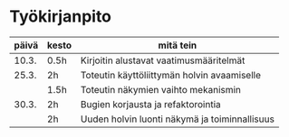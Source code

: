 # Työkirjanpito

| päivä | kesto | mitä tein                                     |
| ----- | ----- | --------------------------------------------- |
| 10.3. | 0.5h  | Kirjoitin alustavat vaatimusmääritelmät       |
| 25.3. | 2h    | Toteutin käyttöliittymän holvin avaamiselle   |
|       | 1.5h  | Toteutin näkymien vaihto mekanismin           |
| 30.3. | 2h    | Bugien korjausta ja refaktorointia            |
|       | 2h    | Uuden holvin luonti näkymä ja toiminnallisuus |
